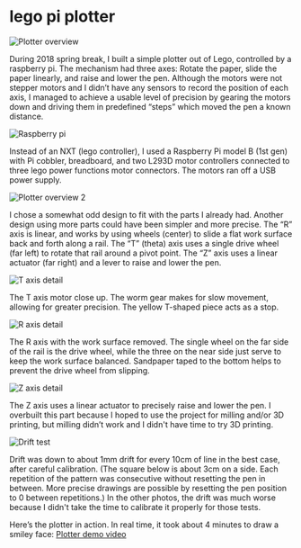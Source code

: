 # lego pi plotter

![Plotter overview](https://i.imgur.com/kPqg3fG.jpg)

During 2018 spring break, I built a simple plotter out of Lego, controlled by a raspberry pi. The mechanism had three axes: Rotate the paper, slide the paper linearly, and raise and lower the pen. Although the motors were not stepper motors and I didn’t have any sensors to record the position of each axis, I managed to achieve a usable level of precision by gearing the motors down and driving them in predefined “steps” which moved the pen a known distance.

![Raspberry pi](https://i.imgur.com/1KtHwle.jpg)

Instead of an NXT (lego controller), I used a Raspberry Pi model B (1st gen) with Pi cobbler, breadboard, and two L293D motor controllers connected to three lego power functions motor connectors. The motors ran off a USB power supply.

![Plotter overview 2](https://i.imgur.com/gxc3ykK.jpg)

I chose a somewhat odd design to fit with the parts I already had. Another design using more parts could have been simpler and more precise. The “R” axis is linear, and works by using wheels (center) to slide a flat work surface back and forth along a rail. The “T” (theta) axis uses a single drive wheel (far left) to rotate that rail around a pivot point. The “Z” axis uses a linear actuator (far right) and a lever to raise and lower the pen.

![T axis detail](https://i.imgur.com/1KVwR4H.jpg)

The T axis motor close up. The worm gear makes for slow movement, allowing for greater precision. The yellow T-shaped piece acts as a stop.

![R axis detail](https://i.imgur.com/V4x35t7.jpg)

The R axis with the work surface removed. The single wheel on the far side of the rail is the drive wheel, while the three on the near side just serve to keep the work surface balanced. Sandpaper taped to the bottom helps to prevent the drive wheel from slipping.

![Z axis detail](https://i.imgur.com/4GT9boB.jpg)

The Z axis uses a linear actuator to precisely raise and lower the pen. I overbuilt this part because I hoped to use the project for milling and/or 3D printing, but milling didn’t work and I didn't have time to try 3D printing.

![Drift test](https://i.imgur.com/Kv6h4qk.png)

Drift was down to about 1mm drift for every 10cm of line in the best case, after careful calibration. (The square below is about 3cm on a side. Each repetition of the pattern was consecutive without resetting the pen in between. More precise drawings are possible by resetting the pen position to 0 between repetitions.) In the other photos, the drift was much worse because I didn't take the time to calibrate it properly for those tests.

Here’s the plotter in action. In real time, it took about 4 minutes to draw a smiley face:
[Plotter demo video](https://youtu.be/e8Liu4fvG38)
